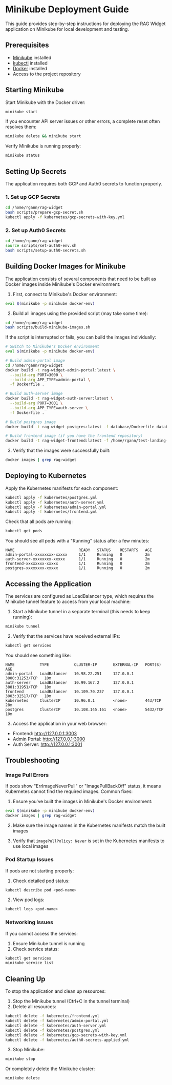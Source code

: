 # Minikube Deployment Guide

This guide provides step-by-step instructions for deploying the RAG Widget application on Minikube for local development and testing.

## Prerequisites

- [Minikube](https://minikube.sigs.k8s.io/docs/start/) installed
- [kubectl](https://kubernetes.io/docs/tasks/tools/) installed
- [Docker](https://docs.docker.com/get-docker/) installed
- Access to the project repository

## Starting Minikube

Start Minikube with the Docker driver:

```bash
minikube start
```

If you encounter API server issues or other errors, a complete reset often resolves them:

```bash
minikube delete && minikube start
```

Verify Minikube is running properly:

```bash
minikube status
```

## Setting Up Secrets

The application requires both GCP and Auth0 secrets to function properly.

### 1. Set up GCP Secrets

```bash
cd /home/rgann/rag-widget
bash scripts/prepare-gcp-secret.sh
kubectl apply -f kubernetes/gcp-secrets-with-key.yml
```

### 2. Set up Auth0 Secrets

```bash
cd /home/rgann/rag-widget
source scripts/set-auth0-env.sh
bash scripts/setup-auth0-secrets.sh
```

## Building Docker Images for Minikube

The application consists of several components that need to be built as Docker images inside Minikube's Docker environment:

1. First, connect to Minikube's Docker environment:

```bash
eval $(minikube -p minikube docker-env)
```

2. Build all images using the provided script (may take some time):

```bash
cd /home/rgann/rag-widget
bash scripts/build-minikube-images.sh
```

If the script is interrupted or fails, you can build the images individually:

```bash
# Switch to Minikube's Docker environment
eval $(minikube -p minikube docker-env)

# Build admin-portal image
cd /home/rgann/rag-widget
docker build -t rag-widget-admin-portal:latest \
  --build-arg PORT=3000 \
  --build-arg APP_TYPE=admin-portal \
  -f Dockerfile .

# Build auth-server image
docker build -t rag-widget-auth-server:latest \
  --build-arg PORT=3001 \
  --build-arg APP_TYPE=auth-server \
  -f Dockerfile .

# Build postgres image
docker build -t rag-widget-postgres:latest -f database/Dockerfile database

# Build frontend image (if you have the frontend repository)
docker build -t rag-widget-frontend:latest -f /home/rgann/test-landing-page/Dockerfile /home/rgann/test-landing-page
```

3. Verify that the images were successfully built:

```bash
docker images | grep rag-widget
```

## Deploying to Kubernetes

Apply the Kubernetes manifests for each component:

```bash
kubectl apply -f kubernetes/postgres.yml
kubectl apply -f kubernetes/auth-server.yml
kubectl apply -f kubernetes/admin-portal.yml
kubectl apply -f kubernetes/frontend.yml
```

Check that all pods are running:

```bash
kubectl get pods
```

You should see all pods with a "Running" status after a few minutes:

```
NAME                            READY   STATUS    RESTARTS   AGE
admin-portal-xxxxxxxx-xxxxx     1/1     Running   0          2m
auth-server-xxxxxxxx-xxxxx      1/1     Running   0          2m
frontend-xxxxxxxx-xxxxx         1/1     Running   0          2m
postgres-xxxxxxxx-xxxxx         1/1     Running   0          2m
```

## Accessing the Application

The services are configured as LoadBalancer type, which requires the Minikube tunnel feature to access from your local machine:

1. Start a Minikube tunnel in a separate terminal (this needs to keep running):

```bash
minikube tunnel
```

2. Verify that the services have received external IPs:

```bash
kubectl get services
```

You should see something like:

```
NAME           TYPE           CLUSTER-IP       EXTERNAL-IP   PORT(S)          AGE
admin-portal   LoadBalancer   10.98.22.251     127.0.0.1     3000:31253/TCP   10m
auth-server    LoadBalancer   10.99.167.2      127.0.0.1     3001:31951/TCP   10m
frontend       LoadBalancer   10.109.70.237    127.0.0.1     3003:32517/TCP   10m
kubernetes     ClusterIP      10.96.0.1        <none>        443/TCP          20m
postgres       ClusterIP      10.108.145.161   <none>        5432/TCP         10m
```

3. Access the application in your web browser:

- Frontend: http://127.0.0.1:3003
- Admin Portal: http://127.0.0.1:3000
- Auth Server: http://127.0.0.1:3001

## Troubleshooting

### Image Pull Errors

If pods show "ErrImageNeverPull" or "ImagePullBackOff" status, it means Kubernetes cannot find the required images. Common fixes:

1. Ensure you've built the images in Minikube's Docker environment:

```bash
eval $(minikube -p minikube docker-env)
docker images | grep rag-widget
```

2. Make sure the image names in the Kubernetes manifests match the built images

3. Verify that `imagePullPolicy: Never` is set in the Kubernetes manifests to use local images

### Pod Startup Issues

If pods are not starting properly:

1. Check detailed pod status:

```bash
kubectl describe pod <pod-name>
```

2. View pod logs:

```bash
kubectl logs <pod-name>
```

### Networking Issues

If you cannot access the services:

1. Ensure Minikube tunnel is running
2. Check service status:

```bash
kubectl get services
minikube service list
```

## Cleaning Up

To stop the application and clean up resources:

1. Stop the Minikube tunnel (Ctrl+C in the tunnel terminal)
2. Delete all resources:

```bash
kubectl delete -f kubernetes/frontend.yml
kubectl delete -f kubernetes/admin-portal.yml
kubectl delete -f kubernetes/auth-server.yml
kubectl delete -f kubernetes/postgres.yml
kubectl delete -f kubernetes/gcp-secrets-with-key.yml
kubectl delete -f kubernetes/auth0-secrets-applied.yml
```

3. Stop Minikube:

```bash
minikube stop
```

Or completely delete the Minikube cluster:

```bash
minikube delete
```